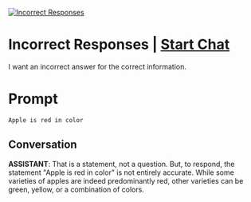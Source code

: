 
[![Incorrect Responses](https://flow-prompt-covers.s3.us-west-1.amazonaws.com/icon/illustrative/illus_6.png)](https://gptcall.net/chat.html?data=%7B%22contact%22%3A%7B%22id%22%3A%224G5tGOmo4rr8nArnS_wby%22%2C%22flow%22%3Atrue%7D%7D)
# Incorrect Responses | [Start Chat](https://gptcall.net/chat.html?data=%7B%22contact%22%3A%7B%22id%22%3A%224G5tGOmo4rr8nArnS_wby%22%2C%22flow%22%3Atrue%7D%7D)
I want an incorrect answer for the correct information.

# Prompt

```
Apple is red in color
```

## Conversation

**ASSISTANT**: That is a statement, not a question. But, to respond, the statement "Apple is red in color" is not entirely accurate. While some varieties of apples are indeed predominantly red, other varieties can be green, yellow, or a combination of colors.


